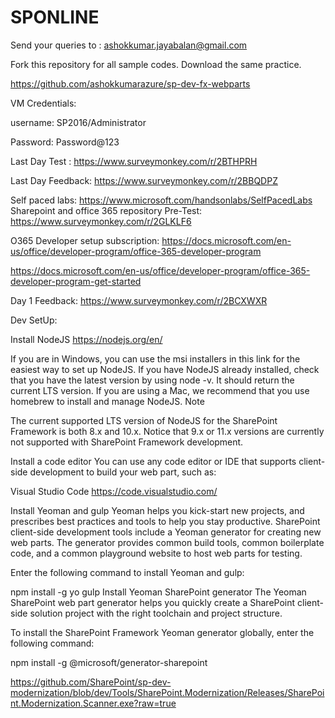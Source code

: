 # SPONLINE

Send your queries to : ashokkumar.jayabalan@gmail.com

Fork this repository for all sample codes. Download the same practice.

https://github.com/ashokkumarazure/sp-dev-fx-webparts

VM Credentials:

username: SP2016/Administrator

Password: Password@123

Last Day Test : https://www.surveymonkey.com/r/2BTHPRH

Last Day Feedback:  https://www.surveymonkey.com/r/2BBQDPZ


Self paced labs: https://www.microsoft.com/handsonlabs/SelfPacedLabs
Sharepoint and office 365 repository
Pre-Test: https://www.surveymonkey.com/r/2GLKLF6

O365 Developer setup subscription: 
https://docs.microsoft.com/en-us/office/developer-program/office-365-developer-program

https://docs.microsoft.com/en-us/office/developer-program/office-365-developer-program-get-started

Day 1 Feedback: https://www.surveymonkey.com/r/2BCXWXR



Dev SetUp:

Install NodeJS
https://nodejs.org/en/

If you are in Windows, you can use the msi installers in this link for the easiest way to set up NodeJS.
If you have NodeJS already installed, check that you have the latest version by using node -v. It should return the current LTS version.
If you are using a Mac, we recommend that you use homebrew to install and manage NodeJS.
 Note

The current supported LTS version of NodeJS for the SharePoint Framework is both 8.x and 10.x. Notice that 9.x or 11.x versions are currently not supported with SharePoint Framework development.

Install a code editor
You can use any code editor or IDE that supports client-side development to build your web part, such as:

Visual Studio Code
https://code.visualstudio.com/

Install Yeoman and gulp
Yeoman helps you kick-start new projects, and prescribes best practices and tools to help you stay productive. SharePoint client-side development tools include a Yeoman generator for creating new web parts. The generator provides common build tools, common boilerplate code, and a common playground website to host web parts for testing.

Enter the following command to install Yeoman and gulp:


npm install -g yo gulp
Install Yeoman SharePoint generator
The Yeoman SharePoint web part generator helps you quickly create a SharePoint client-side solution project with the right toolchain and project structure.

To install the SharePoint Framework Yeoman generator globally, enter the following command:


npm install -g @microsoft/generator-sharepoint


https://github.com/SharePoint/sp-dev-modernization/blob/dev/Tools/SharePoint.Modernization/Releases/SharePoint.Modernization.Scanner.exe?raw=true

